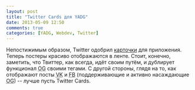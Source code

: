 ```yaml
---
layout: post
title: "Twitter Cards для YADG"
date: 2013-05-09 12:50
comments: true
categories: [YADG, Webdev, Twitter]
---
```


Непостижимым образом, Twitter одобрил [карточки][twittercards] для приложения. Теперь постеры красиво отображаются в ленте. Стоит, конечно, заметить, что Твиттер, как всегда, идёт своим путём, и дублирует функционал <abbr title="OpenGraph">OG</abbr> своими тегами. С другой стороны, глядя на то, как отображают посты <abbr title="ВКонтакте">VK</abbr> и <abbr title="Facebook">FB</abbr> (поддерживающие и активно насаждающие <abbr title="OpenGraph">OG</abbr>) -- лучше пусть Twitter Cards.

[twittercards]: https://dev.twitter.com/docs/cards